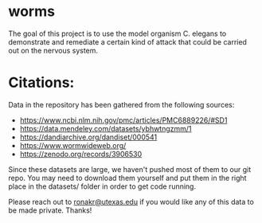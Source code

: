 # worms
The goal of this project is to use the model organism C. elegans to demonstrate and remediate a certain kind of attack that could be carried out on the nervous system.


# Citations:

Data in the repository has been gathered from the following sources:
- https://www.ncbi.nlm.nih.gov/pmc/articles/PMC6889226/#SD1
- https://data.mendeley.com/datasets/ybhwtngzmm/1
- https://dandiarchive.org/dandiset/000541
- https://www.wormwideweb.org/
- https://zenodo.org/records/3906530

Since these datasets are large, we haven't pushed most of them to our git repo. You may need to download them yourself and put them in the right place in the datasets/ folder in order to get code running.

Please reach out to ronakr@utexas.edu if you would like any of this data to be made private. Thanks!

